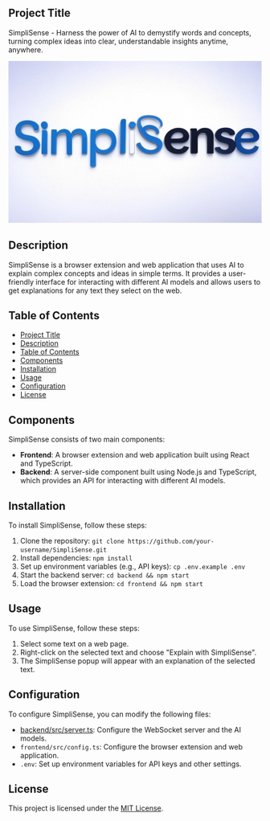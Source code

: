 ## Project Title

SimpliSense - Harness the power of AI to demystify words and concepts, turning complex ideas into clear, understandable insights anytime, anywhere.

![SimpliSense](https://github.com/TefoT4/SimpliSense/blob/master/browser_extension/src/static/main.png)

## Description

SimpliSense is a browser extension and web application that uses AI to explain complex concepts and ideas in simple terms. It provides a user-friendly interface for interacting with different AI models and allows users to get explanations for any text they select on the web.

## Table of Contents

- [Project Title](#project-title)
- [Description](#description)
- [Table of Contents](#table-of-contents)
- [Components](#components)
- [Installation](#installation)
- [Usage](#usage)
- [Configuration](#configuration)
- [License](#license)

## Components

SimpliSense consists of two main components:

- **Frontend**: A browser extension and web application built using React and TypeScript.
- **Backend**: A server-side component built using Node.js and TypeScript, which provides an API for interacting with different AI models.

## Installation

To install SimpliSense, follow these steps:

1. Clone the repository: `git clone https://github.com/your-username/SimpliSense.git`
2. Install dependencies: `npm install`
3. Set up environment variables (e.g., API keys): `cp .env.example .env`
4. Start the backend server: `cd backend && npm start`
5. Load the browser extension: `cd frontend && npm start`

## Usage

To use SimpliSense, follow these steps:

1. Select some text on a web page.
2. Right-click on the selected text and choose "Explain with SimpliSense".
3. The SimpliSense popup will appear with an explanation of the selected text.

## Configuration

To configure SimpliSense, you can modify the following files:

- [backend/src/server.ts](cci:7://file:///j:/repos/SimpliSense/backend/src/server.ts:0:0-0:0): Configure the WebSocket server and the AI models.
- `frontend/src/config.ts`: Configure the browser extension and web application.
- `.env`: Set up environment variables for API keys and other settings.

## License

This project is licensed under the [MIT License](LICENSE).

